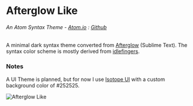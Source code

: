 # Afterglow Like
###### An Atom Syntax Theme - [Atom.io](https://atom.io/packages/afterglow-like) : [Github](https://github.com/dsandstrom/atom-afterglow-like-syntax)

A minimal dark syntax theme converted from [Afterglow](https://github.com/YabataDesign/afterglow-theme) (Sublime Text). The syntax color scheme is mostly derived from [idlefingers](http://idlefingers.co.uk/).

### Notes
A UI Theme is planned, but for now I use [Isotope UI](https://github.com/braver/isotope-ui) with a custom background color of #252525.

![Afterglow Like](src="https://cloud.githubusercontent.com/assets/1400414/6611657/41159822-c82c-11e4-9f9c-38c6d46d3a36.png")
